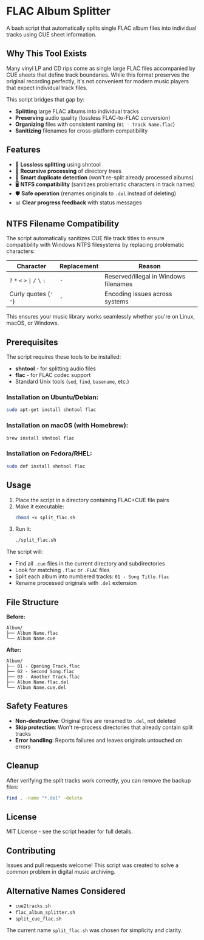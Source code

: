 # FLAC Album Splitter

A bash script that automatically splits single FLAC album files into individual tracks using CUE sheet information.

## Why This Tool Exists

Many vinyl LP and CD rips come as single large FLAC files accompanied by CUE sheets that define track boundaries. While this format preserves the original recording perfectly, it's not convenient for modern music players that expect individual track files.

This script bridges that gap by:
- **Splitting** large FLAC albums into individual tracks
- **Preserving** audio quality (lossless FLAC-to-FLAC conversion)
- **Organizing** files with consistent naming (`01 - Track Name.flac`)
- **Sanitizing** filenames for cross-platform compatibility

## Features

- 🎵 **Lossless splitting** using shntool
- 📁 **Recursive processing** of directory trees
- 🔄 **Smart duplicate detection** (won't re-split already processed albums)
- 🖥️ **NTFS compatibility** (sanitizes problematic characters in track names)
- 🛡️ **Safe operation** (renames originals to `.del` instead of deleting)
- 📊 **Clear progress feedback** with status messages

## NTFS Filename Compatibility

The script automatically sanitizes CUE file track titles to ensure compatibility with Windows NTFS filesystems by replacing problematic characters:

| Character | Replacement | Reason |
|-----------|-------------|---------|
| `?` `*` `<` `>` `\|` `/` `\` `:` | `-` | Reserved/illegal in Windows filenames |
| Curly quotes (`'` `'`) | `-` | Encoding issues across systems |

This ensures your music library works seamlessly whether you're on Linux, macOS, or Windows.

## Prerequisites

The script requires these tools to be installed:

- **shntool** - for splitting audio files
- **flac** - for FLAC codec support
- Standard Unix tools (`sed`, `find`, `basename`, etc.)

### Installation on Ubuntu/Debian:
```bash
sudo apt-get install shntool flac
```

### Installation on macOS (with Homebrew):
```bash
brew install shntool flac
```

### Installation on Fedora/RHEL:
```bash
sudo dnf install shntool flac
```

## Usage

1. Place the script in a directory containing FLAC+CUE file pairs
2. Make it executable:
   ```bash
   chmod +x split_flac.sh
   ```
3. Run it:
   ```bash
   ./split_flac.sh
   ```

The script will:
- Find all `.cue` files in the current directory and subdirectories
- Look for matching `.flac` or `.FLAC` files
- Split each album into numbered tracks: `01 - Song Title.flac`
- Rename processed originals with `.del` extension

## File Structure

**Before:**
```
Album/
├── Album Name.flac
└── Album Name.cue
```

**After:**
```
Album/
├── 01 - Opening Track.flac
├── 02 - Second Song.flac
├── 03 - Another Track.flac
├── Album Name.flac.del
└── Album Name.cue.del
```

## Safety Features

- **Non-destructive**: Original files are renamed to `.del`, not deleted
- **Skip protection**: Won't re-process directories that already contain split tracks
- **Error handling**: Reports failures and leaves originals untouched on errors

## Cleanup

After verifying the split tracks work correctly, you can remove the backup files:

```bash
find . -name "*.del" -delete
```

## License

MIT License - see the script header for full details.

## Contributing

Issues and pull requests welcome! This script was created to solve a common problem in digital music archiving.

## Alternative Names Considered

- `cue2tracks.sh`
- `flac_album_splitter.sh` 
- `split_cue_flac.sh`

The current name `split_flac.sh` was chosen for simplicity and clarity.
